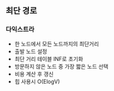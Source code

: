 ## 최단 경로

### 다익스트라
- 한 노드에서 모든 노드까지의 최단거리
- 출발 노드 설정
- 최단 거리 테이블 INF로 초기화
- 방문하지 않은 노드 중 가장 짧은 노드 선택
- 비용 계산 후 갱신
- 힙 사용시 O(ElogV)

### 
